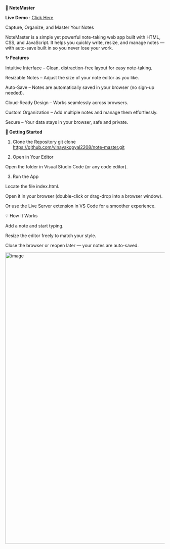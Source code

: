 **📝 NoteMaster**

**Live Demo** : [Click Here](https://vinayakgoyal2208.github.io/note-master/)

Capture, Organize, and Master Your Notes

NoteMaster is a simple yet powerful note-taking web app built with HTML, CSS, and JavaScript. It helps you quickly write, resize, and manage notes — with auto-save built in so you never lose your work.

**✨ Features**

Intuitive Interface – Clean, distraction-free layout for easy note-taking.

Resizable Notes – Adjust the size of your note editor as you like.

Auto-Save – Notes are automatically saved in your browser (no sign-up needed).

Cloud-Ready Design – Works seamlessly across browsers.

Custom Organization – Add multiple notes and manage them effortlessly.

Secure – Your data stays in your browser, safe and private.

**🚀 Getting Started**
1. Clone the Repository
git clone https://github.com/vinayakgoyal2208/note-master.git

2. Open in Your Editor

Open the folder in Visual Studio Code (or any code editor).

3. Run the App

Locate the file index.html.

Open it in your browser (double-click or drag-drop into a browser window).

Or use the Live Server extension in VS Code for a smoother experience.

💡 How It Works

Add a note and start typing.

Resize the editor freely to match your style.

Close the browser or reopen later — your notes are auto-saved.

<img width="1910" height="922" alt="image" src="https://github.com/user-attachments/assets/f1e387c2-d5c5-466c-bedd-ecbcfa811954" />


